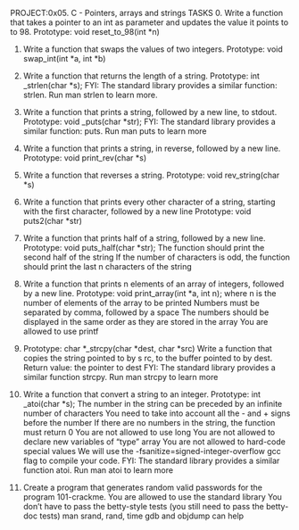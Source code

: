 PROJECT:0x05. C - Pointers, arrays and strings
TASKS
0. Write a function that takes a pointer to an int as parameter and updates the value it points to to 98.
   Prototype: void reset_to_98(int *n)

1. Write a function that swaps the values of two integers.
   Prototype: void swap_int(int *a, int *b)

2. Write a function that returns the length of a string.
   Prototype: int _strlen(char *s);
   FYI: The standard library provides a similar function: strlen. Run man strlen to learn more.

3. Write a function that prints a string, followed by a new line, to stdout.
   Prototype: void _puts(char *str);
   FYI: The standard library provides a similar function: puts. Run man puts to learn more

4. Write a function that prints a string, in reverse, followed by a new line.
   Prototype: void print_rev(char *s)

5. Write a function that reverses a string.
   Prototype: void rev_string(char *s)

6. Write a function that prints every other character of a string, starting with the first character, followed by a new line   Prototype: void puts2(char *str)

7. Write a function that prints half of a string, followed by a new line.
   Prototype: void puts_half(char *str);
   The function should print the second half of the string
   If the number of characters is odd, the function should print the last n characters of the string

8. Write a function that prints n elements of an array of integers, followed by a new line.
   Prototype: void print_array(int *a, int n);
   where n is the number of elements of the array to be printed
   Numbers must be separated by comma, followed by a space
   The numbers should be displayed in the same order as they are stored in the array
   You are allowed to use printf

9. Prototype: char *_strcpy(char *dest, char *src)
   Write a function that copies the string pointed to by s   rc, to the buffer pointed to by dest.
   Return value: the pointer to dest
   FYI: The standard library provides a similar function strcpy. Run man strcpy to learn more

10. Write a function that convert a string to an integer.
    Prototype: int _atoi(char *s);
    The number in the string can be preceded by an infinite number of characters
    You need to take into account all the - and + signs before the number
    If there are no numbers in the string, the function must return 0
    You are not allowed to use long
    You are not allowed to declare new variables of “type” array
    You are not allowed to hard-code special values
    We will use the -fsanitize=signed-integer-overflow gcc flag to compile your code.
    FYI: The standard library provides a similar function atoi. Run man atoi to learn more

11. Create a program that generates random valid passwords for the program 101-crackme.
    You are allowed to use the standard library
    You don’t have to pass the betty-style tests (you still need to pass the betty-doc tests)
    man srand, rand, time
    gdb and objdump can help 
